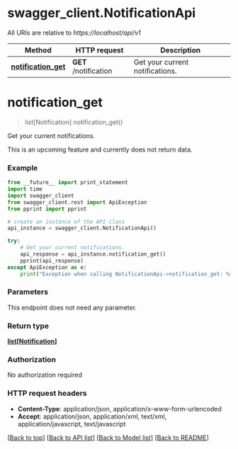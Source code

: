 # swagger_client.NotificationApi

All URIs are relative to *https://localhost/api/v1*

Method | HTTP request | Description
------------- | ------------- | -------------
[**notification_get**](NotificationApi.md#notification_get) | **GET** /notification | Get your current notifications.


# **notification_get**
> list[Notification] notification_get()

Get your current notifications.

This is an upcoming feature and currently does not return data.

### Example 
```python
from __future__ import print_statement
import time
import swagger_client
from swagger_client.rest import ApiException
from pprint import pprint

# create an instance of the API class
api_instance = swagger_client.NotificationApi()

try: 
    # Get your current notifications.
    api_response = api_instance.notification_get()
    pprint(api_response)
except ApiException as e:
    print("Exception when calling NotificationApi->notification_get: %s\n" % e)
```

### Parameters
This endpoint does not need any parameter.

### Return type

[**list[Notification]**](Notification.md)

### Authorization

No authorization required

### HTTP request headers

 - **Content-Type**: application/json, application/x-www-form-urlencoded
 - **Accept**: application/json, application/xml, text/xml, application/javascript, text/javascript

[[Back to top]](#) [[Back to API list]](../README.md#documentation-for-api-endpoints) [[Back to Model list]](../README.md#documentation-for-models) [[Back to README]](../README.md)

